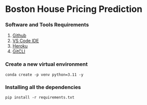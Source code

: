 # Boston House Pricing Prediction

### Software and Tools Requirements

1. [Github](https://github.com)
2. [VS Code IDE](https://code.visualstudio.com)
3. [Heroku](https://heroku.com)
4. [GitCLI](https://git-scm.com/book/en/v2/Getting-Started-The-Command-Line)

### Create a new virtual environment
```
conda create -p venv python=3.11 -y
```

### Installing all the dependencies
```
pip install -r requirements.txt
```